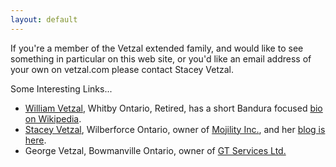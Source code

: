 ```yaml
---
layout: default
---
```


If you're a member of the Vetzal extended family, and would like to see something in particular on this web site, or you'd like an email address of your own on vetzal.com please contact Stacey Vetzal.

Some Interesting Links...

- [William Vetzal](mailto:wvetzal@rogers.com), Whitby Ontario, Retired, has a short Bandura focused [bio on Wikipedia](https://en.wikipedia.org/wiki/William_Vetzal).
- [Stacey Vetzal](stacey@vetzal.com), Wilberforce Ontario, owner of [Mojility Inc.](https://mojility.ca), and her [blog is here](https://svetzal.wordpress.com).
- George Vetzal, Bowmanville Ontario, owner of [GT Services Ltd.](http://www.gtservicesltd.ca)